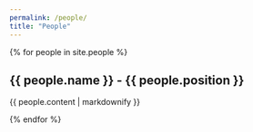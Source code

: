 ```yaml
---
permalink: /people/
title: "People"
---
```


{% for people in site.people %}
  <h2>{{ people.name }} - {{ people.position }}</h2>
  <p>{{ people.content | markdownify }}</p>
{% endfor %}